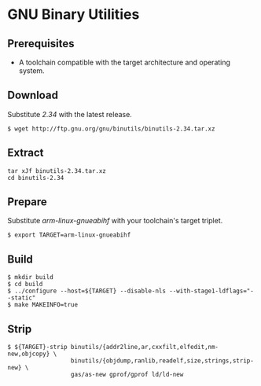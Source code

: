 # GNU Binary Utilities

## Prerequisites
* A toolchain compatible with the target architecture and operating system.

## Download
Substitute *2.34* with the latest release.
```
$ wget http://ftp.gnu.org/gnu/binutils/binutils-2.34.tar.xz
```

## Extract
```
tar xJf binutils-2.34.tar.xz 
cd binutils-2.34
```

## Prepare
Substitute *arm-linux-gnueabihf* with your toolchain's target triplet.
```
$ export TARGET=arm-linux-gnueabihf
```

## Build
```
$ mkdir build
$ cd build
$ ../configure --host=${TARGET} --disable-nls --with-stage1-ldflags="--static"
$ make MAKEINFO=true
```

## Strip
```
$ ${TARGET}-strip binutils/{addr2line,ar,cxxfilt,elfedit,nm-new,objcopy} \
                  binutils/{objdump,ranlib,readelf,size,strings,strip-new} \
                  gas/as-new gprof/gprof ld/ld-new
```
